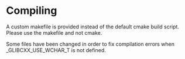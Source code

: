 # Compiling

A custom makefile is provided instead of the default cmake build script. Please use the makefile and not cmake.  

Some files have been changed in order to fix compilation errors when _GLIBCXX_USE_WCHAR_T is not defined.
